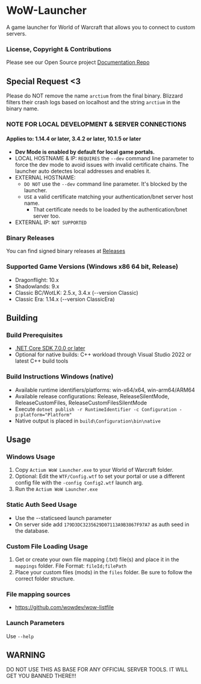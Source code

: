 # WoW-Launcher
A game launcher for World of Warcraft that allows you to connect to custom servers.

### License, Copyright & Contributions

Please see our Open Source project [Documentation Repo](https://github.com/Arctium/Documentation)

## Special Request <3

Please do NOT remove the name `arctium` from the final binary.
Blizzard filters their crash logs based on localhost and the string `arctium` in the binary name. 

### NOTE FOR LOCAL DEVELOPMENT & SERVER CONNECTIONS
#### Applies to: 1.14.4 or later, 3.4.2 or later, 10.1.5 or later
* **Dev Mode is enabled by default for local game portals.**
* LOCAL HOSTNAME & IP: `REQUIRES` the `--dev` command line parameter to force the dev mode to avoid issues with invalid certificate chains. The launcher auto detectes local addresses and enables it.
* EXTERNAL HOSTNAME:
    * `DO NOT` use the `--dev` command line parameter. It's blocked by the launcher.
    * `USE` a valid certificate matching your authentication/bnet server host name.
        * That certificate needs to be loaded by the authentication/bnet server too.
* EXTERNAL IP: `NOT SUPPORTED`

### Binary Releases
You can find signed binary releases at [Releases](https://github.com/Arctium/WoW-Launcher/releases)

### Supported Game Versions (Windows x86 64 bit, Release)
* Dragonflight: 10.x
* Shadowlands: 9.x
* Classic BC/WotLK: 2.5.x, 3.4.x (--version Classic)
* Classic Era: 1.14.x (--version ClassicEra)

## Building

### Build Prerequisites
* [.NET Core SDK 7.0.0 or later](https://dotnet.microsoft.com/download/dotnet/7.0)
* Optional for native builds: C++ workload through Visual Studio 2022 or latest C++ build tools

### Build Instructions Windows (native)
* Available runtime identifiers/platforms: win-x64/x64, win-arm64/ARM64
* Available release configurations: Release, ReleaseSilentMode, ReleaseCustomFiles, ReleaseCustomFilesSilentMode
* Execute `dotnet publish -r RuntimeIdentifier -c Configuration -p:platform="Platform"`
* Native output is placed in `build\Configuration\bin\native`

## Usage

### Windows Usage
1. Copy `Actium WoW Launcher.exe` to your World of Warcraft folder.
2. Optional: Edit the `WTF/Config.wtf` to set your portal or use a different config file with the `-config Config2.wtf` launch arg.
3. Run the `Actium WoW Launcher.exe`

### Static Auth Seed Usage
* Use the --staticseed launch parameter
* On server side add `179D3DC3235629D07113A9B3867F97A7` as auth seed in the database.

### Custom File Loading Usage
1. Get or create your own file mapping (.txt) file(s) and place it in the `mappings` folder.
   File Format: `fileId;filePath`
2. Place your custom files (mods) in the `files` folder. Be sure to follow the correct folder structure.

### File mapping sources
* https://github.com/wowdev/wow-listfile

### Launch Parameters
Use `--help`

## WARNING

DO NOT USE THIS AS BASE FOR ANY OFFICIAL SERVER TOOLS.
IT WILL GET YOU BANNED THERE!!!

